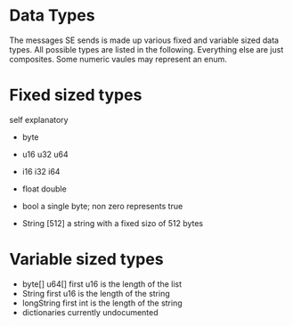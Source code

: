 # Data Types
The messages SE sends is made up various fixed and variable sized data types. All possible types are listed in the following. Everything else are just composites. Some numeric vaules may represent an enum.

# Fixed sized types
self explanatory

- byte
- u16 u32 u64
- i16 i32 i64
- float double

- bool          a single byte; non zero represents true
- String [512]  a string with a fixed sizo of 512 bytes

# Variable sized types
- byte[] u64[]  first u16 is the length of the list
- String        first u16 is the length of the string
- longString    first int is the length of the string
- dictionaries  currently undocumented